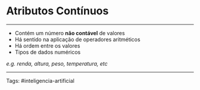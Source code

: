 
# Atributos Contínuos

---


- Contém um número **não contável** de valores
- Há sentido na aplicação de operadores aritméticos
- Há ordem entre os valores
- Tipos de dados numéricos

*e.g. renda, altura, peso, temperatura, etc*


---

Tags: #inteligencia-artificial

